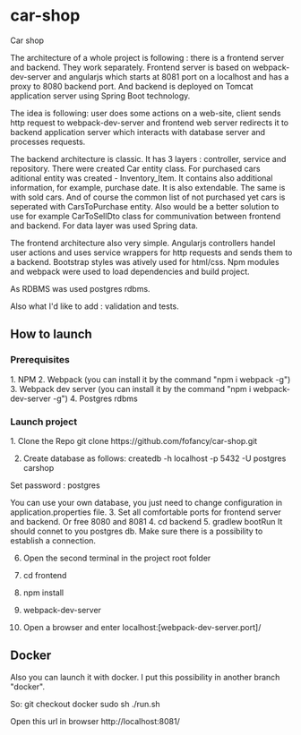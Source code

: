 # car-shop
Car shop

The architecture of a whole project is following : there is a frontend server and backend. 
They work separately. Frontend server is based on webpack-dev-server and angularjs which starts at 8081 port on a localhost and
has a proxy to 8080 backend port. And backend is deployed on Tomcat application server using Spring Boot technology.

The idea is following: user does some actions on a web-site, client sends http request to webpack-dev-server and frontend web server 
redirects it to backend application server which interacts with database server and processes requests.

The backend architecture is classic. It has 3 layers : controller, service and repository. There were created Car entity class. For purchased cars aditional entity was created - Inventory_Item. It contains also additional information, for example, purchase date. It is also extendable. The same is with sold cars. And of course the common list of not purchased yet cars is seperated with CarsToPurchase entity. Also would be a better solution to use for example CarToSellDto class for communivation between frontend and backend. For data layer was used Spring data.

The frontend architecture also very simple. Angularjs controllers handel user actions and uses service wrappers for http requests and sends them to a backend. Bootstrap styles was atively used for html/css. Npm modules and webpack were used to load dependencies and build project.

As RDBMS was used postgres rdbms.

Also what I'd like to add : validation and tests.


<h2> How to launch </h2>
<h3> Prerequisites </h3>
    1. NPM
    2. Webpack (you can install it by the command "npm i webpack -g") 
    3. Webpack dev server (you can install it by the command "npm i webpack-dev-server -g") 
    4. Postgres rdbms
    
 <h3> Launch project </h3>    
1. Clone the Repo 
    git clone https://github.com/fofancy/car-shop.git

2. Create database as follows:
	createdb -h localhost -p 5432 -U postgres carshop

Set password : postgres

You can use your own database, you just need to change configuration in application.properties file.
3. Set all comfortable ports for frontend server and backend. Or free 8080 and 8081
4. cd backend
5. gradlew bootRun
    It should connet to you postgres db. Make sure there is a possibility to establish a connection.

6. Open the second terminal in the project root folder
7. cd frontend
8. npm install
9. webpack-dev-server

10. Open a browser and enter localhost:[webpack-dev-server.port]/

## Docker
Also you can launch it with docker. I put this possibility in another branch "docker".

So: 
git checkout docker
sudo sh ./run.sh

Open this url in browser 
http://localhost:8081/
